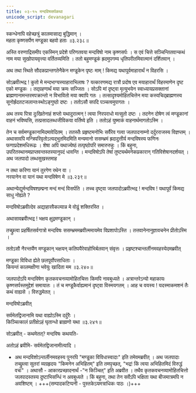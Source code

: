 ```yaml
---
title: ०३-१५ मन्दविषसर्पकथा
unicode_script: devanagari
---
```

स्कन्धेनापि वहेच्छत्रुं कालमासाद्य बुद्धिमान् ।  
महता कृष्णसर्पेण मण्डूका बहवो हताः ॥३.२३८॥

अस्ति वरुणाद्रिसमीप एकस्मिन् प्रदेशे परिणतवया मन्दविषो नाम कृष्णसर्पः । स एवं चित्ते सञ्चिन्तितवान्कथं नाम मया सुखोपायवृत्त्या वर्तितव्यमिति । ततो बहुमण्डूकं ह्रदमुपगम्य धृतिपरीतमिवात्मानं दर्शितवान् ।  

अथ तथा स्थिते सौदकप्रान्तगतेनैकेन मण्डूकेन पृष्टः माम् ! किमद्य यथापूर्वमाहारार्थं न विहरसि ।  

सोऽब्रवीत्भद्र ! कुतो मे मन्दभाग्यस्याहाराभिलाषः ? यत्कारणमद्य रात्रौ प्रदोष एव मयाहारार्थं विहरमाणेन दृष्ट एको मण्डूकः । तद्ग्रहणार्थं मया क्रमः सज्जितः । सोऽपि मां दृष्ट्वा मृत्युभयेन स्वाध्यायप्रसक्तानां ब्राह्मणानामन्तरमपक्रान्तो न विभावितो मया क्वापि गतः । तत्सादृश्यमोहितचित्तेन मया कस्यचिद्ब्राह्मणस्य सूनोर्ह्रदतटजलान्तःस्थोऽङ्गुष्ठो दष्टः । ततोऽसौ सपदि पञ्चत्वमुपागतः ।  

अथ तस्य पित्रा दुःखितेनाहं शप्तो यथादुरात्मन् ! त्वया निरपराधो मत्सुतो दष्टः । तदनेन दोषेण त्वं मण्डूकानां वाहनं भविष्यसि, तत्प्रसादलब्धजीविकया वर्तिष्ये इति । ततोऽहं युष्माकं वाहनार्थमागतोऽस्मि ।  

तेन च सर्वमण्डूकानामिदमावेदितम् । ततस्तैः प्रहृष्टमनोभिः सर्वैरेव गत्वा जलपादनाम्नो दर्दुरराजस्य विज्ञप्तम् । अथासावपि मन्त्रिपरिवृतोऽत्यद्भुतमिदमिति मन्यमानो ससम्भ्रमं ह्रदादुत्तीर्य मन्दविषस्य फणिनः फणाप्रदेशमधिरूढः । शेषा अपि यथाज्येष्ठं तत्पृष्ठोपरि समारुरुहुः । किं बहुना, उपरितस्थानमप्राप्तवन्तस्तस्यानुपदं धावन्ति । मन्दविषोऽपि तेषां तुष्ट्यर्थमनेकप्रकारान् गतिविशेषानदर्शयत् । अथ जलपादो लब्धसुखस्तमाह

न तथा करिणा यानं तुरगेण रथेन वा ।  
नरयानेन वा यानं यथा मन्दविषेण मे ॥३.२३९॥

अथान्येद्युर्मन्दविषश्छद्मना मन्दं मन्दं विसर्पति । तच्च दृष्ट्वा जलपादोऽब्रवीत्भद्र ! मन्दविष ! यथापूर्वं किमद्य साधु नोह्यते ?

मन्दविषोऽब्रवीत्देव अद्याहारवैकल्यान्न मे वोढुं शक्तिरस्ति ।  

अथासावब्रवीत्भद्र ! भक्षय क्षुद्रमण्डूकान् ।  

तच्छ्रुत्वा प्रहर्षितसर्वगात्रो मन्दविषः ससम्भ्रममब्रवीत्ममायमेव विप्रशापोऽस्ति । तत्तवानेनानुज्ञावचनेन प्रीतोऽस्मि ।  

ततोऽसौ नैरन्तर्येण मण्डूकान् भक्षयन् कतिपयैरेवाहोभिर्बलवान् संवृत्तः । प्रहृष्टश्चान्तर्लीनमवहस्येदमब्रवीत्

मण्डूका विविधा ह्येते छलपूर्वोपसाधिताः ।  
कियन्तं कालमक्षीणा भवेयुः खादिता मम ॥३.२४०॥

जलपादोऽपि मन्दविषेण कृतकवचनव्यामोहितचित्तः किमपि नावबुध्यते । अत्रान्तरेऽन्यो महाकायः कृष्णसर्पस्तमुद्देशं समायातः । तं च मण्डूकैर्वाह्यमानं दृष्ट्वा विस्मयगतम् । आह च वयस्य ! यदस्माकमशनं तैः कथं वाह्यसे । विरुद्धमेतत् ।  

मन्दविषोऽब्रवीत्

सर्वमेतद्विजानामि यथा वाह्योऽस्मि दर्दुरैः ।  
किञ्चित्कालं प्रतीक्षेऽहं घृतान्धो ब्राह्मणो यथा ॥३.२४१॥

सोऽब्रवीत् - कथमेतत्? मन्दविषः कथयति-

<div class="js_include" url="../03-16_dhrutAndhabrAhmaNakathA/"  newLevelForH1="3" includeTitle="true"> </div>

अतोऽहं ब्रवीमि- सर्वमेतद्विजानामीत्यादि ।

  - अथ मन्दविशोऽन्तर्लीनमवहस्य पुनरपि "मण्डूका विविधास्वादाः" इति तमेवमब्रवीत् । अथ जलपादाः तच्छ्रुत्वा सुतरां व्यग्रहृदयः "किमनेन अभिहितम्" इति तमपृच्छत्, "भद्र! किं त्वया अभिहितमिदं विरुद्धं वचः" । अथासौ - आकारप्रच्छादनार्थं -"न किञ्चित्" इति अब्रवीत । तथैव कृतकवचनव्यामोहितचित्तो जलपादस्तस्य दुष्टाभिसन्धिं न अवबुध्यते । किं बहुना, तथा तेन सर्वेऽपि भक्षिता यथा बीजमात्रमपि न अवशिष्टम् । +++(सम्पादकटिप्पनी - पुस्तकेऽयमत्राधिकः पाठः ।)+++
